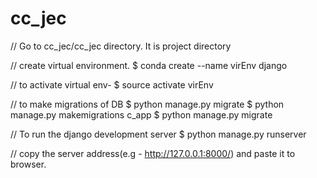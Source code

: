 
# cc_jec
// Go to cc_jec/cc_jec directory. It is project directory

// create virtual environment.
$ conda create --name virEnv django

// to activate virtual env-
$ source activate virEnv



// to make migrations of DB
$ python manage.py migrate
$ python manage.py makemigrations c_app
$ python manage.py migrate

// To run the django development server
$ python manage.py runserver

// copy the server address(e.g - http://127.0.0.1:8000/) and paste it to browser.

